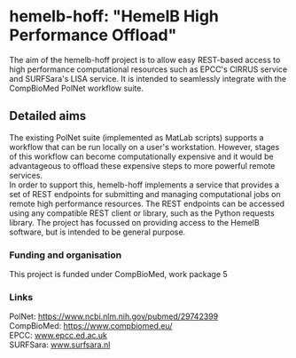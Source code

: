 # hemelb-hoff: "HemelB High Performance Offload"


The aim of the hemelb-hoff project is to allow easy REST-based access to high performance computational resources such as EPCC's CIRRUS service and SURFSara's LISA service. It is intended to seamlessly integrate with the CompBioMed PolNet workflow suite.

## Detailed aims
The existing PolNet suite (implemented as MatLab scripts) supports a workflow that can be run locally on a user's workstation.
However, stages of this workflow can become computationally expensive and it would be advantageous to offload these expensive steps to more powerful remote services.  
In order to support this, hemelb-hoff implements a service that provides a set of REST endpoints for submitting and managing computational jobs on remote high performance resources. The REST endpoints can be accessed using any compatible REST client or library, such as the Python requests library.
The project has focussed on providing access to the HemelB software, but is intended to be general purpose.  

### Funding and organisation
This project is funded under CompBioMed, work package 5

### Links
PolNet: https://www.ncbi.nlm.nih.gov/pubmed/29742399  
CompBioMed: https://www.compbiomed.eu/  
EPCC: www.epcc.ed.ac.uk  
SURFSara: www.surfsara.nl

